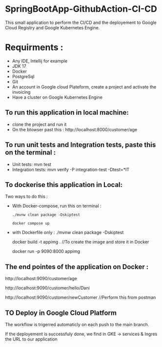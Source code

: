 # SpringBootApp-GithubAction-CI-CD
This small application to perform the CI/CD and the deployement to Google Cloud Registry and Google Kubernetes Engine. 
# Requirments : 
 - Any IDE, Intellij for example
 - JDK 17
 -  Docker 
 - PostgreSql
 - Git
 - An account in Google cloud Plateform, create a project and activate the invoicing
 - Have a cluster on Google Kubernetes Engine
 


## To run this application in local machine: 
 - clone the project and run it
 - On the btowser past this :   http://localhost:8000/customer/age 
## To run unit tests and Integration tests, paste this on the terminal : 
 - Unit tests:  mvn test
 - Integration tests:  mvn verify -P integration-test -Dtest=*IT


## To dockerise this application in Local: 
  Two ways to do this : 
  - With Docker-compose, run this on terminal :  
  
        ./mvnw clean package -Dskiptest
        
        docker compose up 
        
  - with Dockerfile only : 
      ./mvnw clean package -Dskiptest
      
      docker build -t appimg .  //To create the image and store it in Docker 
      
      docker run -p 9090:8000 appimg
      
      
## The end pointes of the application on Docker : 
   http://localhost:9090/customer/age
   
   http://localhost:9090/customer/hello/Dani
   
   http://localhost:9090/customer/newCustomer //Perform this from postman
   
   
   
## TO Deploy in Google Cloud Platform 

The workflow is trigerred automaticly on each push to the main branch. 

If the deployement is successfuly done, we find in GKE -> services & Ingres the URL to our application

   
  
      
       
 
